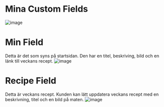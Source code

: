 # Mina Custom Fields

![image](https://user-images.githubusercontent.com/70195874/139557260-ed5afe93-2345-43ed-9795-6ccc2a7d7db5.png)

# Min Field
Detta är det som syns på startsidan. Den har en titel, beskriving, bild och en länk till veckans recept.
![image](https://user-images.githubusercontent.com/70195874/139557311-57b78d4d-f6c2-4837-8c03-f17d8df9aec1.png)

# Recipe Field
Detta är veckans recept. Kunden kan lätt uppdatera veckans recept med en beskrivning, titel och en bild på maten.
![image](https://user-images.githubusercontent.com/70195874/139557358-4183beb7-61a4-49e7-a06c-dfb963264584.png)

